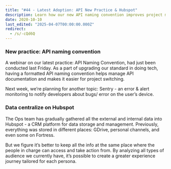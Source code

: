 ```yaml
---
title: "#44 - Latest Adoption: API New Practice & Hubspot"
description: Learn how our new API naming convention improves project management and how centralizing data on Hubspot enhances team access and customer experience.
date: 2020-10-10
last_edited: "2025-04-07T00:00:00.000Z"
redirect:
  - /s/-cQd6Q
---
```


### New practice: API naming convention

A webinar on our latest practice: API Naming Convention, had just been conducted last Friday. As a part of upgrading our standard in doing tech, having a formatted API naming convention helps manage API documentation and makes it easier for project switching.

Next week, we’re planning for another topic: Sentry - an error & alert monitoring to notify developers about bugs/ error on the user’s device.

### Data centralize on Hubspot

The Ops team has gradually gathered all the external and internal data into Hubspot - a CRM platform for data storage and management. Previously, everything was stored in different places: GDrive, personal channels, and even some on Fortress.

But we figure it’s better to keep all the info at the same place where the people in charge can access and take action from. By analyzing all types of audience we currently have, it’s possible to create a greater experience journey tailored for each persona.
